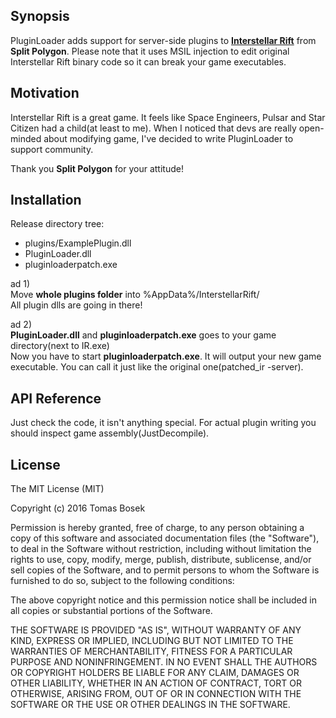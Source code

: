 ## Synopsis

PluginLoader adds support for server-side plugins to [**Interstellar Rift**](http://interstellarrift.com/) from **Split Polygon**. Please note that it uses MSIL injection to edit original Interstellar Rift binary code so it can break your game executables.

## Motivation

Interstellar Rift is a great game. It feels like Space Engineers, Pulsar and Star Citizen had a child(at least to me). When I noticed that devs are really open-minded about modifying game, I've decided to write PluginLoader to support community.

Thank you **Split Polygon** for your attitude!

## Installation

Release directory tree:
* plugins/ExamplePlugin.dll
* PluginLoader.dll
* pluginloaderpatch.exe

ad 1)\
Move **whole plugins folder** into %AppData%/InterstellarRift/\
All plugin dlls are going in there!

ad 2)\
**PluginLoader.dll** and **pluginloaderpatch.exe** goes to your game directory(next to IR.exe)\
Now you have to start **pluginloaderpatch.exe**. It will output your new game executable. You can call it just like the original one(patched_ir -server).

## API Reference

Just check the code, it isn't anything special. For actual plugin writing you should inspect game assembly(JustDecompile). 

## License

The MIT License (MIT)

Copyright (c) 2016 Tomas Bosek

Permission is hereby granted, free of charge, to any person obtaining a copy
of this software and associated documentation files (the "Software"), to deal
in the Software without restriction, including without limitation the rights
to use, copy, modify, merge, publish, distribute, sublicense, and/or sell
copies of the Software, and to permit persons to whom the Software is
furnished to do so, subject to the following conditions:

The above copyright notice and this permission notice shall be included in all
copies or substantial portions of the Software.

THE SOFTWARE IS PROVIDED "AS IS", WITHOUT WARRANTY OF ANY KIND, EXPRESS OR
IMPLIED, INCLUDING BUT NOT LIMITED TO THE WARRANTIES OF MERCHANTABILITY,
FITNESS FOR A PARTICULAR PURPOSE AND NONINFRINGEMENT. IN NO EVENT SHALL THE
AUTHORS OR COPYRIGHT HOLDERS BE LIABLE FOR ANY CLAIM, DAMAGES OR OTHER
LIABILITY, WHETHER IN AN ACTION OF CONTRACT, TORT OR OTHERWISE, ARISING FROM,
OUT OF OR IN CONNECTION WITH THE SOFTWARE OR THE USE OR OTHER DEALINGS IN THE
SOFTWARE.

